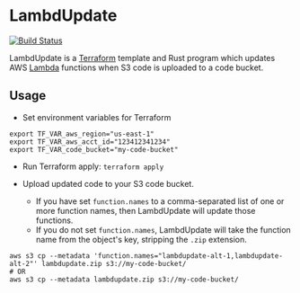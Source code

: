 # LambdUpdate

[![Build Status](https://app.travis-ci.com/jluszcz/LambdUpdate.svg?branch=main)](https://app.travis-ci.com/jluszcz/LambdUpdate)

LambdUpdate is a [Terraform](https://www.terraform.io) template and Rust program which updates AWS
[Lambda](https://aws.amazon.com/lambda/) functions when S3 code is uploaded to a code bucket.

## Usage

- Set environment variables for Terraform

```
export TF_VAR_aws_region="us-east-1"
export TF_VAR_aws_acct_id="123412341234"
export TF_VAR_code_bucket="my-code-bucket"
```

- Run Terraform apply: `terraform apply`

- Upload updated code to your S3 code bucket.
    - If you have set `function.names` to a comma-separated list of one or more function names,
      then LambdUpdate will update those functions.
    - If you do not set `function.names`, LambdUpdate will take the function name from the object's
      key, stripping the `.zip` extension.

```
aws s3 cp --metadata 'function.names="lambdupdate-alt-1,lambdupdate-alt-2"' lambdupdate.zip s3://my-code-bucket/
# OR
aws s3 cp --metadata lambdupdate.zip s3://my-code-bucket/
```
